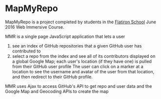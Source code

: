 # MapMyRepo

MapMyRepo is a project completed by students in the [Flatiron School](https://flatironschool.com/) June 2016 Web Immersive Course. 

MMR is a single page JavaScript application that lets a user
  1) see an index of GitHub repositories that a given GitHub user has contributed to
  2) select a repo from the index and see all of its contributors displayed on a global Google Map; each user's location (if they have one) is pulled from their GitHub user profile
The user can click on a marker at a location to see the username and avatar of the user from that location, and then redirect to their GitHub profile. 

MMR uses Ajax to access GitHub's API to get repo and user data and the Google Map and Geocoding APIs to create the map

